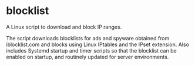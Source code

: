 # blocklist
A Linux script to download and block IP ranges.

The script downloads blocklists for ads and spyware obtained from iblocklist.com and blocks using Linux IPtables and the IPset extension.
Also includes Systemd startup and timer scripts so that the blocklist can be enabled on startup, and routinely updated for server environments.

